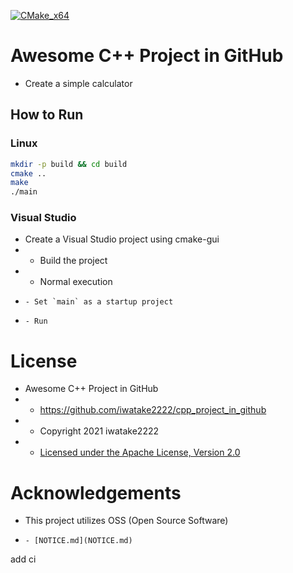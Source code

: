 [![CMake_x64](https://github.com/JichengYanji/cpp_project_in_github/actions/workflows/cmake_x64.yml/badge.svg)](https://github.com/JichengYanji/cpp_project_in_github/actions/workflows/cmake_x64.yml)

# Awesome C++ Project in GitHub
- Create a simple calculator
## How to Run
### Linux
```sh
mkdir -p build && cd build
cmake ..
make
./main
```

### Visual Studio
- Create a Visual Studio project using cmake-gui
- - Build the project
- - Normal execution
-     - Set `main` as a startup project
-     - Run
# License
- Awesome C++ Project in GitHub
- - https://github.com/iwatake2222/cpp_project_in_github
- - Copyright 2021 iwatake2222
- - [Licensed under the Apache License, Version 2.0](LICENSE)
# Acknowledgements
- This project utilizes OSS (Open Source Software)
-     - [NOTICE.md](NOTICE.md)


add ci
